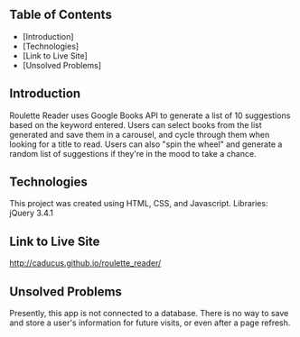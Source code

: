 ## Table of Contents
* [Introduction]
* [Technologies]
* [Link to Live Site]
* [Unsolved Problems]


## Introduction
Roulette Reader uses Google Books API to generate a list of 10 suggestions based on the keyword entered. Users can select books from the list generated and save them in a carousel, and cycle through them when looking for a title to read. Users can also "spin the wheel" and generate a random list of suggestions if they're in the mood to take a chance.

## Technologies
This project was created using HTML, CSS, and Javascript.
Libraries: jQuery 3.4.1

## Link to Live Site
http://caducus.github.io/roulette_reader/

## Unsolved Problems
Presently, this app is not connected to a database. There is no way to save and store a user's information for future visits, or even after a page refresh.
